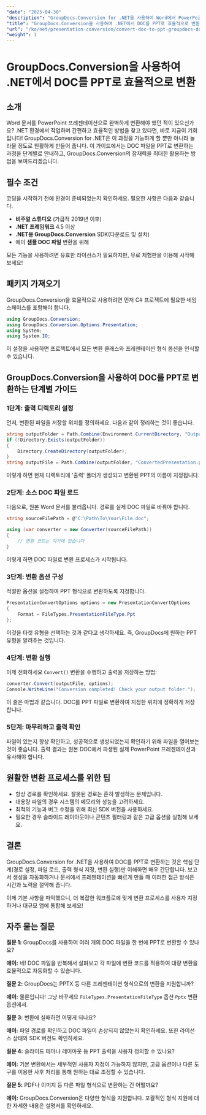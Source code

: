 ```yaml
---
"date": "2025-04-30"
"description": "GroupDocs.Conversion for .NET을 사용하여 Word에서 PowerPoint로의 변환을 자동화하는 방법을 알아보세요. 이 자세한 가이드를 통해 문서 워크플로를 간소화하세요."
"title": "GroupDocs.Conversion을 사용하여 .NET에서 DOC를 PPT로 효율적으로 변환하는 포괄적인 가이드"
"url": "/ko/net/presentation-conversion/convert-doc-to-ppt-groupdocs-dotnet/"
"weight": 1
---
```


# GroupDocs.Conversion을 사용하여 .NET에서 DOC를 PPT로 효율적으로 변환

## 소개

Word 문서를 PowerPoint 프레젠테이션으로 완벽하게 변환해야 했던 적이 있으신가요? .NET 환경에서 작업하며 간편하고 효율적인 방법을 찾고 있다면, 바로 지금이 기회입니다! GroupDocs.Conversion for .NET은 이 과정을 가능하게 할 뿐만 아니라 놀라울 정도로 원활하게 만들어 줍니다. 이 가이드에서는 DOC 파일을 PPT로 변환하는 과정을 단계별로 안내하고, GroupDocs.Conversion의 잠재력을 최대한 활용하는 방법을 보여드리겠습니다.


## 필수 조건

코딩을 시작하기 전에 환경이 준비되었는지 확인하세요. 필요한 사항은 다음과 같습니다.

- **비주얼 스튜디오** (가급적 2019년 이후)
- **.NET 프레임워크** 4.5 이상
- **.NET용 GroupDocs.Conversion** SDK(다운로드 및 설치)
- 에이 **샘플 DOC 파일** 변환을 위해

모든 기능을 사용하려면 유효한 라이선스가 필요하지만, 무료 체험판을 이용해 시작해 보세요!


## 패키지 가져오기

GroupDocs.Conversion을 효율적으로 사용하려면 먼저 C# 프로젝트에 필요한 네임스페이스를 포함해야 합니다.

```csharp
using GroupDocs.Conversion;
using GroupDocs.Conversion.Options.Presentation;
using System;
using System.IO;
```

이 설정을 사용하면 프로젝트에서 모든 변환 클래스와 프레젠테이션 형식 옵션을 인식할 수 있습니다.


## GroupDocs.Conversion을 사용하여 DOC를 PPT로 변환하는 단계별 가이드

### 1단계: 출력 디렉토리 설정

먼저, 변환된 파일을 저장할 위치를 정의하세요. 다음과 같이 정리하는 것이 좋습니다.

```csharp
string outputFolder = Path.Combine(Environment.CurrentDirectory, "Output");
if (!Directory.Exists(outputFolder))
{
    Directory.CreateDirectory(outputFolder);
}
string outputFile = Path.Combine(outputFolder, "ConvertedPresentation.ppt");
```

이렇게 하면 현재 디렉토리에 '출력' 폴더가 생성되고 변환된 PPT의 이름이 지정됩니다.


### 2단계: 소스 DOC 파일 로드

다음으로, 원본 Word 문서를 불러옵니다. 경로를 실제 DOC 파일로 바꿔야 합니다.

```csharp
string sourceFilePath = @"C:\Path\To\Your\File.doc";

using (var converter = new Converter(sourceFilePath))
{
    // 변환 코드는 여기에 있습니다
}
```

이렇게 하면 DOC 파일로 변환 프로세스가 시작됩니다.


### 3단계: 변환 옵션 구성

적절한 옵션을 설정하여 PPT 형식으로 변환하도록 지정합니다.

```csharp
PresentationConvertOptions options = new PresentationConvertOptions
{
    Format = FileTypes.PresentationFileType.Ppt
};
```

이것을 타겟 유형을 선택하는 것과 같다고 생각하세요. 즉, GroupDocs에 원하는 PPT 유형을 알려주는 것입니다.


### 4단계: 변환 실행

이제 전화하세요 `Convert()` 변환을 수행하고 출력을 저장하는 방법:

```csharp
converter.Convert(outputFile, options);
Console.WriteLine("Conversion completed! Check your output folder.");
```

이 줄은 마법과 같습니다. DOC를 PPT 파일로 변환하여 지정한 위치에 정확하게 저장합니다.


### 5단계: 마무리하고 출력 확인

파일이 있는지 항상 확인하고, 성공적으로 생성되었는지 확인하기 위해 파일을 열어보는 것이 좋습니다. 출력 결과는 원본 DOC에서 파생된 실제 PowerPoint 프레젠테이션과 유사해야 합니다.


## 원활한 변환 프로세스를 위한 팁

- 항상 경로를 확인하세요. 잘못된 경로는 흔히 발생하는 문제입니다.
- 대용량 파일의 경우 시스템의 메모리와 성능을 고려하세요.
- 최적의 기능과 버그 수정을 위해 최신 SDK 버전을 사용하세요.
- 필요한 경우 슬라이드 레이아웃이나 콘텐츠 필터링과 같은 고급 옵션을 실험해 보세요.


## 결론

GroupDocs.Conversion for .NET을 사용하여 DOC를 PPT로 변환하는 것은 핵심 단계(경로 설정, 파일 로드, 출력 형식 지정, 변환 실행)만 이해하면 매우 간단합니다. 보고서 생성을 자동화하거나 문서에서 프레젠테이션을 빠르게 만들 때 이러한 접근 방식은 시간과 노력을 절약해 줍니다.

이제 기본 사항을 파악했으니, 더 복잡한 워크플로에 맞게 변환 프로세스를 사용자 지정하거나 대규모 앱에 통합해 보세요!


## 자주 묻는 질문

**질문 1:** GroupDocs를 사용하여 여러 개의 DOC 파일을 한 번에 PPT로 변환할 수 있나요?  

**에이:** 네! DOC 파일을 반복해서 살펴보고 각 파일에 변환 코드를 적용하여 대량 변환을 효율적으로 자동화할 수 있습니다.

**질문 2:** GroupDocs는 PPTX 등 다른 프레젠테이션 형식으로의 변환을 지원합니까?  

**에이:** 물론입니다! 그냥 바꾸세요 `FileTypes.PresentationFileType` 옵션 `Pptx` 변환 옵션에서.

**질문 3:** 변환에 실패하면 어떻게 되나요?  

**에이:** 파일 경로를 확인하고 DOC 파일이 손상되지 않았는지 확인하세요. 또한 라이선스 상태와 SDK 버전도 확인하세요.

**질문 4:** 슬라이드 테마나 레이아웃 등 PPT 출력을 사용자 정의할 수 있나요?  

**에이:** 기본 변환에서는 세부적인 사용자 지정이 가능하지 않지만, 고급 옵션이나 다른 도구를 이용한 사후 처리를 통해 원하는 대로 조정할 수 있습니다.

**질문 5:** PDF나 이미지 등 다른 파일 형식으로 변환하는 건 어떨까요?  

**에이:** GroupDocs.Conversion은 다양한 형식을 지원합니다. 포괄적인 형식 지원에 대한 자세한 내용은 설명서를 확인하세요.